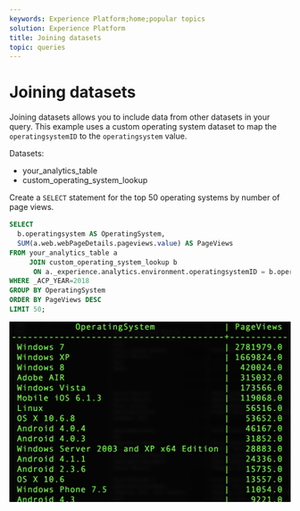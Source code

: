 ```yaml
---
keywords: Experience Platform;home;popular topics
solution: Experience Platform
title: Joining datasets
topic: queries
---
```


# Joining datasets

Joining datasets allows you to include data from other datasets in your query. This example uses a custom operating system dataset to map the `operatingsystemID` to the `operatingsystem` value.

Datasets:
- your_analytics_table
- custom_operating_system_lookup

Create a `SELECT` statement for the top 50 operating systems by number of page views.

```sql
SELECT 
  b.operatingsystem AS OperatingSystem,
  SUM(a.web.webPageDetails.pageviews.value) AS PageViews
FROM your_analytics_table a 
     JOIN custom_operating_system_lookup b 
      ON a._experience.analytics.environment.operatingsystemID = b.operatingsystemid 
WHERE _ACP_YEAR=2018 
GROUP BY OperatingSystem 
ORDER BY PageViews DESC
LIMIT 50;
```

![Image](../images/queries/joining-datasets/select-operating-systems.png)